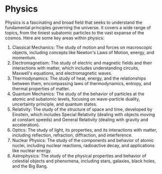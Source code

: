 # Physics
Physics is a fascinating and broad field that seeks to understand the fundamental principles governing the universe. It covers a wide range of topics, from the tiniest subatomic particles to the vast expanse of the cosmos. Here are some key areas within physics:

1. Classical Mechanics: The study of motion and forces on macroscopic objects, including
   concepts like Newton's Laws of Motion, energy, and momentum.
2. Electromagnetism: The study of electric and magnetic fields and their interactions with
   matter, which includes understanding circuits, Maxwell's equations, and electromagnetic waves.
4. Thermodynamics: The study of heat, energy, and the relationships between them, encompassing laws of thermodynamics, entropy, and thermal properties of matter.
5. Quantum Mechanics: The study of the behavior of particles at the atomic and subatomic levels, focusing on wave-particle duality, uncertainty principle, and quantum states.
6. Relativity: The study of the structure of space and time, developed by Einstein, which includes Special Relativity (dealing with objects moving at constant speeds) and General Relativity (dealing with gravity and acceleration).
7. Optics: The study of light, its properties, and its interactions with matter, including reflection, refraction, diffraction, and interference.
8. Nuclear Physics: The study of the components and behavior of atomic nuclei, including nuclear reactions, radioactive decay, and applications like nuclear energy.
9. Astrophysics: The study of the physical properties and behavior of celestial objects and phenomena, including stars, galaxies, black holes, and the Big Bang.
